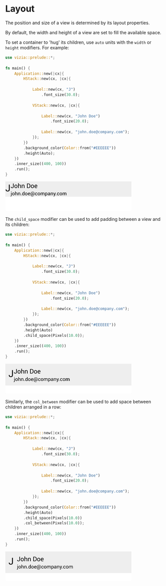 # Layout

The position and size of a view is determined by its layout properties.

By default, the width and height of a view are set to fill the available space.

To set a container to 'hug' its children, use `auto` units with the `width` or `height` modifiers. For example:

```rust
use vizia::prelude::*;

fn main() {
    Application::new(|cx|{
        HStack::new(cx, |cx|{
            
            Label::new(cx, "J")
                .font_size(30.0);
            
            VStack::new(cx, |cx|{
    
                Label::new(cx, "John Doe")
                    .font_size(20.0);
                
                Label::new(cx, "john.doe@company.com");
            });
        })
        .background_color(Color::from("#EEEEEE"))
        .height(Auto);
    })
    .inner_size((400, 100))
    .run();
}
```

<img src="../img/height.png" alt="" width="400"/>

The `child_space` modifier can be used to add padding between a view and its children:

```rust
use vizia::prelude::*;

fn main() {
    Application::new(|cx|{
        HStack::new(cx, |cx|{
            
            Label::new(cx, "J")
                .font_size(30.0);
            
            VStack::new(cx, |cx|{
    
                Label::new(cx, "John Doe")
                    .font_size(20.0);
                
                Label::new(cx, "john.doe@company.com");
            });
        })
        .background_color(Color::from("#EEEEEE"))
        .height(Auto)
        .child_space(Pixels(10.0));
    })
    .inner_size((400, 100))
    .run();
}
```

<img src="../img/child_space.png" alt="" width="400"/>

Similarly, the `col_between` modifier can be used to add space between children arranged in a row:

```rust
use vizia::prelude::*;

fn main() {
    Application::new(|cx|{
        HStack::new(cx, |cx|{
            
            Label::new(cx, "J")
                .font_size(30.0);
            
            VStack::new(cx, |cx|{
    
                Label::new(cx, "John Doe")
                    .font_size(20.0);
                
                Label::new(cx, "john.doe@company.com");
            });
        })
        .background_color(Color::from("#EEEEEE"))
        .height(Auto)
        .child_space(Pixels(10.0))
        .col_between(Pixels(10.0));
    })
    .inner_size((400, 100))
    .run();
}
```

<img src="../img/col_between.png" alt="" width="400"/>